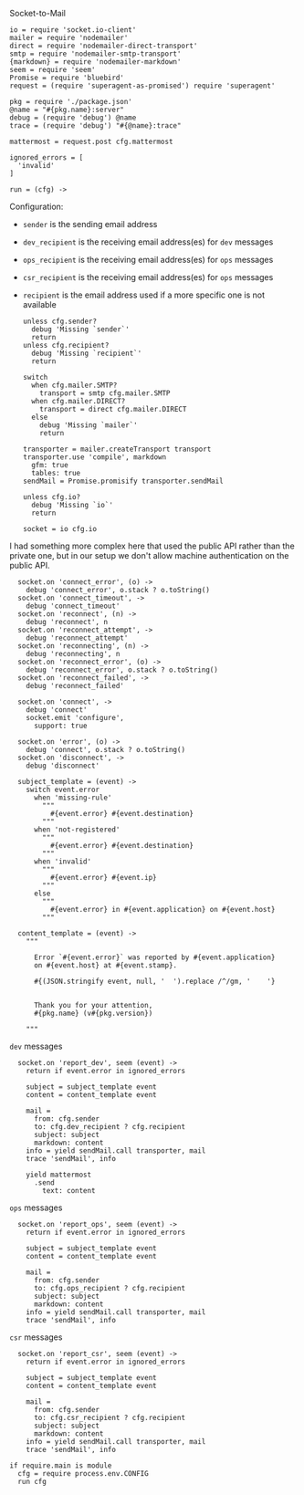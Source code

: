 Socket-to-Mail

    io = require 'socket.io-client'
    mailer = require 'nodemailer'
    direct = require 'nodemailer-direct-transport'
    smtp = require 'nodemailer-smtp-transport'
    {markdown} = require 'nodemailer-markdown'
    seem = require 'seem'
    Promise = require 'bluebird'
    request = (require 'superagent-as-promised') require 'superagent'

    pkg = require './package.json'
    @name = "#{pkg.name}:server"
    debug = (require 'debug') @name
    trace = (require 'debug') "#{@name}:trace"

    mattermost = request.post cfg.mattermost

    ignored_errors = [
      'invalid'
    ]

    run = (cfg) ->

Configuration:
- `sender` is the sending email address
- `dev_recipient` is the receiving email address(es) for `dev` messages
- `ops_recipient` is the receiving email address(es) for `ops` messages
- `csr_recipient` is the receiving email address(es) for `ops` messages
- `recipient` is the email address used if a more specific one is not available

      unless cfg.sender?
        debug 'Missing `sender`'
        return
      unless cfg.recipient?
        debug 'Missing `recipient`'
        return

      switch
        when cfg.mailer.SMTP?
          transport = smtp cfg.mailer.SMTP
        when cfg.mailer.DIRECT?
          transport = direct cfg.mailer.DIRECT
        else
          debug 'Missing `mailer`'
          return

      transporter = mailer.createTransport transport
      transporter.use 'compile', markdown
        gfm: true
        tables: true
      sendMail = Promise.promisify transporter.sendMail

      unless cfg.io?
        debug 'Missing `io`'
        return

      socket = io cfg.io

I had something more complex here that used the public API rather than the private one, but in our setup we don't allow machine authentication on the public API.

      socket.on 'connect_error', (o) ->
        debug 'connect_error', o.stack ? o.toString()
      socket.on 'connect_timeout', ->
        debug 'connect_timeout'
      socket.on 'reconnect', (n) ->
        debug 'reconnect', n
      socket.on 'reconnect_attempt', ->
        debug 'reconnect_attempt'
      socket.on 'reconnecting', (n) ->
        debug 'reconnecting', n
      socket.on 'reconnect_error', (o) ->
        debug 'reconnect_error', o.stack ? o.toString()
      socket.on 'reconnect_failed', ->
        debug 'reconnect_failed'

      socket.on 'connect', ->
        debug 'connect'
        socket.emit 'configure',
          support: true

      socket.on 'error', (o) ->
        debug 'connect', o.stack ? o.toString()
      socket.on 'disconnect', ->
        debug 'disconnect'

      subject_template = (event) ->
        switch event.error
          when 'missing-rule'
            """
              #{event.error} #{event.destination}
            """
          when 'not-registered'
            """
              #{event.error} #{event.destination}
            """
          when 'invalid'
            """
              #{event.error} #{event.ip}
            """
          else
            """
              #{event.error} in #{event.application} on #{event.host}
            """

      content_template = (event) ->
        """

          Error `#{event.error}` was reported by #{event.application}
          on #{event.host} at #{event.stamp}.

          #{(JSON.stringify event, null, '  ').replace /^/gm, '    '}


          Thank you for your attention,
          #{pkg.name} (v#{pkg.version})

        """

`dev` messages

      socket.on 'report_dev', seem (event) ->
        return if event.error in ignored_errors

        subject = subject_template event
        content = content_template event

        mail =
          from: cfg.sender
          to: cfg.dev_recipient ? cfg.recipient
          subject: subject
          markdown: content
        info = yield sendMail.call transporter, mail
        trace 'sendMail', info

        yield mattermost
          .send
            text: content

`ops` messages

      socket.on 'report_ops', seem (event) ->
        return if event.error in ignored_errors

        subject = subject_template event
        content = content_template event

        mail =
          from: cfg.sender
          to: cfg.ops_recipient ? cfg.recipient
          subject: subject
          markdown: content
        info = yield sendMail.call transporter, mail
        trace 'sendMail', info

`csr` messages

      socket.on 'report_csr', seem (event) ->
        return if event.error in ignored_errors

        subject = subject_template event
        content = content_template event

        mail =
          from: cfg.sender
          to: cfg.csr_recipient ? cfg.recipient
          subject: subject
          markdown: content
        info = yield sendMail.call transporter, mail
        trace 'sendMail', info

    if require.main is module
      cfg = require process.env.CONFIG
      run cfg
